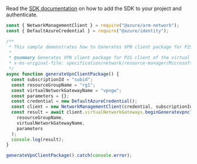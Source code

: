 Read the [SDK documentation](https://github.com/Azure/azure-sdk-for-js/blob/%40azure%2Farm-network_28.0.0/sdk/network/arm-network/README.md) on how to add the SDK to your project and authenticate.

```javascript
const { NetworkManagementClient } = require("@azure/arm-network");
const { DefaultAzureCredential } = require("@azure/identity");

/**
 * This sample demonstrates how to Generates VPN client package for P2S client of the virtual network gateway in the specified resource group.
 *
 * @summary Generates VPN client package for P2S client of the virtual network gateway in the specified resource group.
 * x-ms-original-file: specification/network/resource-manager/Microsoft.Network/stable/2021-08-01/examples/VirtualNetworkGatewayGenerateVpnClientPackage.json
 */
async function generateVpnClientPackage() {
  const subscriptionId = "subid";
  const resourceGroupName = "rg1";
  const virtualNetworkGatewayName = "vpngw";
  const parameters = {};
  const credential = new DefaultAzureCredential();
  const client = new NetworkManagementClient(credential, subscriptionId);
  const result = await client.virtualNetworkGateways.beginGeneratevpnclientpackageAndWait(
    resourceGroupName,
    virtualNetworkGatewayName,
    parameters
  );
  console.log(result);
}

generateVpnClientPackage().catch(console.error);
```
